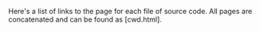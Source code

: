 Here's a list of links to the page for each file of source code. All pages are concatenated and can be found as [cwd.html].

